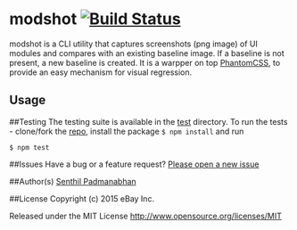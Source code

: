 # modshot [![Build Status](https://travis-ci.org/eBay/modshot.svg)](https://travis-ci.org/eBay/modshot)
modshot is a CLI utility that captures screenshots (png image) of UI modules and compares with an existing baseline image. If a baseline is not present, a new baseline is created. It is a warpper on top [PhantomCSS](https://github.com/Huddle/PhantomCSS), to provide an easy mechanism for visual regression. 

## Usage

##Testing
The testing suite is available in the [test](https://github.com/eBay/modshot/tree/master/test) directory. To run the tests - clone/fork the [repo](https://github.com/eBay/modshot), 
install the package `$ npm install` and run
```
$ npm test
```

##Issues
Have a bug or a feature request? [Please open a new issue](https://github.com/eBay/modshot/issues)

##Author(s)
[Senthil Padmanabhan](http://senthilp.com/)

##License 
Copyright (c) 2015 eBay Inc.

Released under the MIT License
http://www.opensource.org/licenses/MIT
